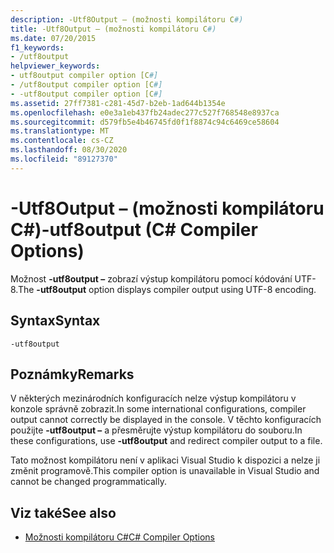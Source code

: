 ```yaml
---
description: -Utf8Output – (možnosti kompilátoru C#)
title: -Utf8Output – (možnosti kompilátoru C#)
ms.date: 07/20/2015
f1_keywords:
- /utf8output
helpviewer_keywords:
- utf8output compiler option [C#]
- /utf8output compiler option [C#]
- -utf8output compiler option [C#]
ms.assetid: 27ff7381-c281-45d7-b2eb-1ad644b1354e
ms.openlocfilehash: e0e3a1eb437fb24adec277c527f768548e8937ca
ms.sourcegitcommit: d579fb5e4b46745fd0f1f8874c94c6469ce58604
ms.translationtype: MT
ms.contentlocale: cs-CZ
ms.lasthandoff: 08/30/2020
ms.locfileid: "89127370"
---
```

# <a name="-utf8output-c-compiler-options"></a><span data-ttu-id="c959d-103">-Utf8Output – (možnosti kompilátoru C#)</span><span class="sxs-lookup"><span data-stu-id="c959d-103">-utf8output (C# Compiler Options)</span></span>
<span data-ttu-id="c959d-104">Možnost **-utf8output –** zobrazí výstup kompilátoru pomocí kódování UTF-8.</span><span class="sxs-lookup"><span data-stu-id="c959d-104">The **-utf8output** option displays compiler output using UTF-8 encoding.</span></span>  
  
## <a name="syntax"></a><span data-ttu-id="c959d-105">Syntax</span><span class="sxs-lookup"><span data-stu-id="c959d-105">Syntax</span></span>  
  
```console  
-utf8output  
```  
  
## <a name="remarks"></a><span data-ttu-id="c959d-106">Poznámky</span><span class="sxs-lookup"><span data-stu-id="c959d-106">Remarks</span></span>  
 <span data-ttu-id="c959d-107">V některých mezinárodních konfiguracích nelze výstup kompilátoru v konzole správně zobrazit.</span><span class="sxs-lookup"><span data-stu-id="c959d-107">In some international configurations, compiler output cannot correctly be displayed in the console.</span></span> <span data-ttu-id="c959d-108">V těchto konfiguracích použijte **-utf8output –** a přesměrujte výstup kompilátoru do souboru.</span><span class="sxs-lookup"><span data-stu-id="c959d-108">In these configurations, use **-utf8output** and redirect compiler output to a file.</span></span>  
  
 <span data-ttu-id="c959d-109">Tato možnost kompilátoru není v aplikaci Visual Studio k dispozici a nelze ji změnit programově.</span><span class="sxs-lookup"><span data-stu-id="c959d-109">This compiler option is unavailable in Visual Studio and cannot be changed programmatically.</span></span>  
  
## <a name="see-also"></a><span data-ttu-id="c959d-110">Viz také</span><span class="sxs-lookup"><span data-stu-id="c959d-110">See also</span></span>

- [<span data-ttu-id="c959d-111">Možnosti kompilátoru C#</span><span class="sxs-lookup"><span data-stu-id="c959d-111">C# Compiler Options</span></span>](./index.md)
